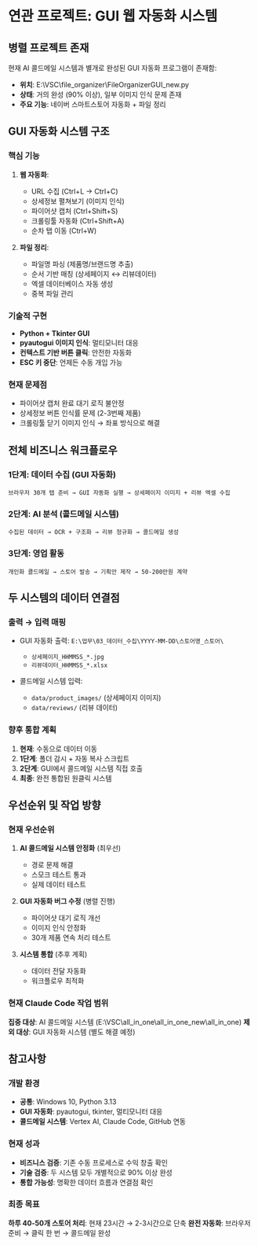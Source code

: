 # 연관 프로젝트: GUI 웹 자동화 시스템

## 병렬 프로젝트 존재
현재 AI 콜드메일 시스템과 별개로 완성된 GUI 자동화 프로그램이 존재함:
- **위치**: E:\VSC\file_organizer\FileOrganizerGUI_new.py
- **상태**: 거의 완성 (90% 이상), 일부 이미지 인식 문제 존재
- **주요 기능**: 네이버 스마트스토어 자동화 + 파일 정리

## GUI 자동화 시스템 구조

### 핵심 기능
1. **웹 자동화**:
   - URL 수집 (Ctrl+L → Ctrl+C)
   - 상세정보 펼쳐보기 (이미지 인식)
   - 파이어샷 캡처 (Ctrl+Shift+S)
   - 크롤링툴 자동화 (Ctrl+Shift+A)
   - 순차 탭 이동 (Ctrl+W)

2. **파일 정리**:
   - 파일명 파싱 (제품명/브랜드명 추출)
   - 순서 기반 매칭 (상세페이지 ↔ 리뷰데이터)
   - 엑셀 데이터베이스 자동 생성
   - 중복 파일 관리

### 기술적 구현
- **Python + Tkinter GUI**
- **pyautogui 이미지 인식**: 멀티모니터 대응
- **컨텍스트 기반 버튼 클릭**: 안전한 자동화
- **ESC 키 중단**: 언제든 수동 개입 가능

### 현재 문제점
- 파이어샷 캡처 완료 대기 로직 불안정
- 상세정보 버튼 인식률 문제 (2-3번째 제품)
- 크롤링툴 닫기 이미지 인식 → 좌표 방식으로 해결

## 전체 비즈니스 워크플로우

### 1단계: 데이터 수집 (GUI 자동화)
```
브라우저 30개 탭 준비 → GUI 자동화 실행 → 상세페이지 이미지 + 리뷰 엑셀 수집
```

### 2단계: AI 분석 (콜드메일 시스템)  
```
수집된 데이터 → OCR + 구조화 → 리뷰 정규화 → 콜드메일 생성
```

### 3단계: 영업 활동
```
개인화 콜드메일 → 스토어 발송 → 기획안 제작 → 50-200만원 계약
```

## 두 시스템의 데이터 연결점

### 출력 → 입력 매핑
- GUI 자동화 출력: `E:\업무\03_데이터_수집\YYYY-MM-DD\스토어명_스토어\`
  - `상세페이지_HHMMSS_*.jpg`
  - `리뷰데이터_HHMMSS_*.xlsx`

- 콜드메일 시스템 입력:
  - `data/product_images/` (상세페이지 이미지)
  - `data/reviews/` (리뷰 데이터)

### 향후 통합 계획
1. **현재**: 수동으로 데이터 이동
2. **1단계**: 폴더 감시 + 자동 복사 스크립트
3. **2단계**: GUI에서 콜드메일 시스템 직접 호출
4. **최종**: 완전 통합된 원클릭 시스템

## 우선순위 및 작업 방향

### 현재 우선순위
1. **AI 콜드메일 시스템 안정화** (최우선)
   - 경로 문제 해결
   - 스모크 테스트 통과
   - 실제 데이터 테스트

2. **GUI 자동화 버그 수정** (병렬 진행)
   - 파이어샷 대기 로직 개선
   - 이미지 인식 안정화
   - 30개 제품 연속 처리 테스트

3. **시스템 통합** (추후 계획)
   - 데이터 전달 자동화
   - 워크플로우 최적화

### 현재 Claude Code 작업 범위
**집중 대상**: AI 콜드메일 시스템 (E:\VSC\all_in_one\all_in_one_new\all_in_one)
**제외 대상**: GUI 자동화 시스템 (별도 해결 예정)

## 참고사항

### 개발 환경
- **공통**: Windows 10, Python 3.13
- **GUI 자동화**: pyautogui, tkinter, 멀티모니터 대응
- **콜드메일 시스템**: Vertex AI, Claude Code, GitHub 연동

### 현재 성과
- **비즈니스 검증**: 기존 수동 프로세스로 수익 창출 확인
- **기술 검증**: 두 시스템 모두 개별적으로 90% 이상 완성
- **통합 가능성**: 명확한 데이터 흐름과 연결점 확인

### 최종 목표
**하루 40-50개 스토어 처리**: 현재 23시간 → 2-3시간으로 단축
**완전 자동화**: 브라우저 준비 → 클릭 한 번 → 콜드메일 완성